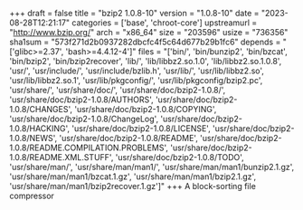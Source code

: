 +++
draft = false
title = "bzip2 1.0.8-10"
version = "1.0.8-10"
date = "2023-08-28T12:21:17"
categories = ['base', 'chroot-core']
upstreamurl = "http://www.bzip.org/"
arch = "x86_64"
size = "203596"
usize = "736356"
sha1sum = "573f271d2b0937282dbcfc4f5c64d677b29b1fc6"
depends = "['glibc>=2.37', 'bash>=4.4.12-4']"
files = "['bin/', 'bin/bunzip2', 'bin/bzcat', 'bin/bzip2', 'bin/bzip2recover', 'lib/', 'lib/libbz2.so.1.0', 'lib/libbz2.so.1.0.8', 'usr/', 'usr/include/', 'usr/include/bzlib.h', 'usr/lib/', 'usr/lib/libbz2.so', 'usr/lib/libbz2.so.1', 'usr/lib/pkgconfig/', 'usr/lib/pkgconfig/bzip2.pc', 'usr/share/', 'usr/share/doc/', 'usr/share/doc/bzip2-1.0.8/', 'usr/share/doc/bzip2-1.0.8/AUTHORS', 'usr/share/doc/bzip2-1.0.8/CHANGES', 'usr/share/doc/bzip2-1.0.8/COPYING', 'usr/share/doc/bzip2-1.0.8/ChangeLog', 'usr/share/doc/bzip2-1.0.8/HACKING', 'usr/share/doc/bzip2-1.0.8/LICENSE', 'usr/share/doc/bzip2-1.0.8/NEWS', 'usr/share/doc/bzip2-1.0.8/README', 'usr/share/doc/bzip2-1.0.8/README.COMPILATION.PROBLEMS', 'usr/share/doc/bzip2-1.0.8/README.XML.STUFF', 'usr/share/doc/bzip2-1.0.8/TODO', 'usr/share/man/', 'usr/share/man/man1/', 'usr/share/man/man1/bunzip2.1.gz', 'usr/share/man/man1/bzcat.1.gz', 'usr/share/man/man1/bzip2.1.gz', 'usr/share/man/man1/bzip2recover.1.gz']"
+++
A block-sorting file compressor